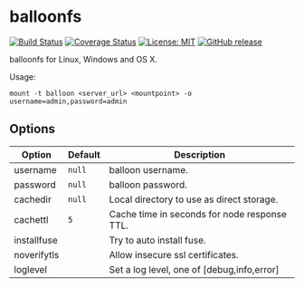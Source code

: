# balloonfs

[![Build Status](https://travis-ci.org/gyselroth/balloon-client-fuse.svg)](https://travis-ci.org/gyselroth/balloon-client-fuse)
[![Coverage Status](https://coveralls.io/repos/github/gyselroth/balloon-client-fuse/badge.svg?branch=master)](https://coveralls.io/github/gyselroth/balloon-client-fuse?branch=master)
[![License: MIT](https://img.shields.io/badge/License-MIT-yellow.svg)](https://opensource.org/licenses/MIT)
[![GitHub release](https://img.shields.io/github/release/gyselroth/balloon-client-fuse.svg)](https://github.com/gyselroth/balloon-client-fuse/releases)

balloonfs for Linux, Windows and OS X.

Usage:
```
mount -t balloon <server_url> <mountpoint> -o username=admin,password=admin
```

## Options
| Option | Default | Description |
| ---------- | ------------------ | --- |
| username | `null` | balloon username. |
| password | `null` | balloon password. |
| cachedir | `null` | Local directory to use as direct storage. |
| cachettl | `5` | Cache time in seconds for node response TTL. |
| installfuse | <null> | Try to auto install fuse. |
| noverifytls | <null> | Allow insecure ssl certificates. |
| loglevel | <null> | Set a log level, one of [debug,info,error] |
